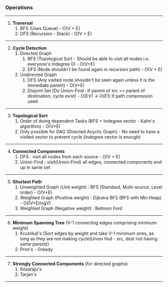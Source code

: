 ### Operations
---
1. **Traversal**
    1. BFS (Uses Queue) - O(V + E)
    2. DFS (Recursion - Stack) - O(V + E)
---
2. **Cycle Detection**
    1. Directed Graph
        1. BFS (Topological Sort - Should be able to visit all nodes i.e. everyone's indegree 0) - O(V+E)
        2. DFS (Node shouldn't be found again in recursion path) - O(V + E)
    2. Undirected Graph
        1. DFS (Any visited node shouldn't be seen again unless it is the immediate parent) - O(V+E)
        2. Disjoint Set (Do Union-Find : If parent of src == parent of destination, cycle exist) - O(E*V) -> O(E*1) if path compression used
---
3. **Topological Sort**
    1. Order of doing dependent Tasks (BFS + Indegree vector - Kahn's algorithm) - O(V+E)
    3. Only possible for DAG (Directed Acyclic Graph) - No need to have a visited vector to prevent cycle (indegree vector is enough)
---
4. **Connected Components**
    1. DFS : visit all nodes from each source - O(V + E)
    2. Union-Find : visit(Union-Find) all edges, connected components end up in same set
---
5. **Shortest Path**
    1. Unweighted Graph (Unit weight) : BFS (Standard, Multi-source, Level order) - O(V+E)
    2. Weighted Graph (Positive weight) : Dijkstra BFS (BFS with Min Heap) - O((V+E)logV)
    3. Weighted Graph (Negative weight) : Bellmon Ford
---
6. **Minimum Spanning Tree** (V-1 connecting edges comprising minimum weight)
    1. Krushkal's (Sort edges by weight and take V-1 minimum ones, as long as they are not making cycle(Union find - src, dest not having same parent))
    2. Prim's - Greedy
---
7. **Strongly Connected Components** (for directed graphs)
    1. Kosaraju's
    2. Tarjan's
---
